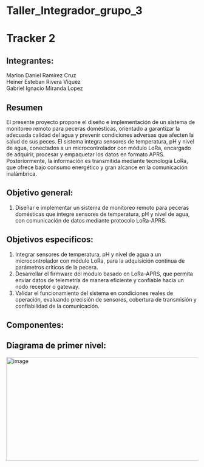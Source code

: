 # Taller_Integrador_grupo_3

# Tracker 2

## Integrantes:
Marlon Daniel Ramírez Cruz\
Heiner Esteban Rivera Víquez\
Gabriel Ignacio Miranda Lopez

## Resumen

El presente proyecto propone el diseño e implementación de un sistema de monitoreo remoto para peceras domésticas, orientado a garantizar la adecuada calidad del agua y prevenir condiciones adversas que afecten la salud de sus peces. El sistema integra sensores de temperatura, pH y nivel de agua, conectados a un microcontrolador con módulo LoRa, encargado de adquirir, procesar y empaquetar los datos en formato APRS. Posteriormente, la información es transmitida mediante tecnología LoRa, que ofrece bajo consumo energético y gran alcance en la comunicación inalámbrica.

## Objetivo general:
1. Diseñar e implementar un sistema de monitoreo remoto para peceras domésticas que integre sensores de temperatura, pH y nivel de agua, con comunicación de datos mediante protocolo LoRa-APRS.

## Objetivos especificos:
1. Integrar sensores de temperatura, pH y nivel de agua a un microcontrolador con módulo LoRa, para la adquisición continua de parámetros críticos de la pecera.
2. Desarrollar el firmware del modulo basado en LoRa-APRS, que permita enviar datos de telemetría de manera eficiente y confiable hacia un nodo receptor o gateway.
3. Validar el funcionamiento del sistema en condiciones reales de operación, evaluando precisión de sensores, cobertura de transmisión y confiabilidad de la comunicación.

## Componentes:


## Diagrama de primer nivel:

<img width="1222" height="273" alt="image" src="https://github.com/user-attachments/assets/7b5fdaaa-5dd2-4227-8c7f-71955ac1f349" />
